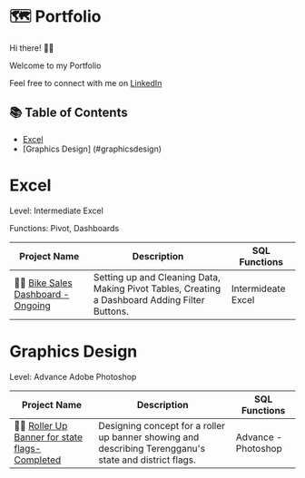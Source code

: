 # 🗺 Portfolio

Hi there! 🙋🏻‍

Welcome to my Portfolio

Feel free to connect with me on [LinkedIn](https://www.linkedin.com/in/wanafnan/) 

## 📚 Table of Contents
- [Excel](#excel)
- [Graphics Design] (#graphicsdesign)

# Excel

Level: Intermediate Excel

Functions: Pivot, Dashboards

| Project Name | Description | SQL Functions |
|---|---|---|
| 🚴‍♀️ [Bike Sales Dashboard - Ongoing](https://github.com/AfnanMalik95/Excel) |Setting up and Cleaning Data, Making Pivot Tables, Creating a Dashboard Adding Filter Buttons. | Intermideate Excel |  

# Graphics Design

Level: Advance Adobe Photoshop

| Project Name | Description | SQL Functions |
|---|---|---|
| 🧑‍💻 [Roller Up Banner for state flags- Completed](https://github.com/AfnanMalik95/Graphics-Design/blob/main/bendera%20negeri%20dan%20daerah.png) |Designing concept for a roller up banner showing and describing Terengganu's state and district flags. | Advance - Photoshop |  
